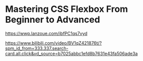 # Mastering CSS Flexbox From Beginner to Advanced

https://wwp.lanzoue.com/ibfPC1qs7vyd

https://www.bilibili.com/video/BV1qZ421876t/?spm_id_from=333.337.search-card.all.click&vd_source=b7025abbc1efd8b7631e43fa506ade3a

